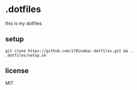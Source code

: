 # .dotfiles

this is my dotfiles

## setup

`git clone https://github.com/178inaba/.dotfiles.git && . .dotfiles/setup.sh`

## license

MIT
